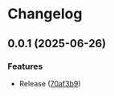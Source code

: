 # Changelog

## 0.0.1 (2025-06-26)


### Features

* Release ([70af3b9](https://github.com/koki-develop/cat-code/commit/70af3b912069236faaeed593dcdd149db0476c35))
